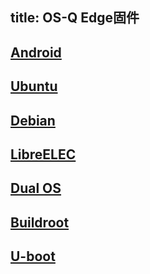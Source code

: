title: OS-Q Edge固件
---

## [Android](/zh-cn/edge/FirmwareAndroid.html)
## [Ubuntu](/zh-cn/edge/FirmwareUbuntu.html)
## [Debian](/zh-cn/edge/FirmwareDebian.html)
## [LibreELEC](/zh-cn/edge/FirmwareLibreelec.html)
## [Dual OS](/zh-cn/edge/FirmwareDualos.html)
## [Buildroot](/zh-cn/edge/FirmwareBuildroot.html)
## [U-boot](/zh-cn/edge/FirmwareUboot.html)
